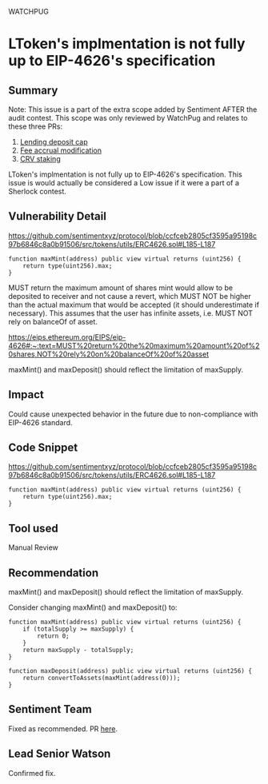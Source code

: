 WATCHPUG

# LToken's implmentation is not fully up to EIP-4626's specification

## Summary

Note: This issue is a part of the extra scope added by Sentiment AFTER the audit contest. This scope was only reviewed by WatchPug and relates to these three PRs:

1. [Lending deposit cap](https://github.com/sentimentxyz/protocol/pull/234)
2. [Fee accrual modification](https://github.com/sentimentxyz/protocol/pull/233)
3. [CRV staking](https://github.com/sentimentxyz/controller/pull/41)

LToken's implmentation is not fully up to EIP-4626's specification. This issue is would actually be considered a Low issue if it were a part of a Sherlock contest. 

## Vulnerability Detail

https://github.com/sentimentxyz/protocol/blob/ccfceb2805cf3595a95198c97b6846c8a0b91506/src/tokens/utils/ERC4626.sol#L185-L187

```solidity
function maxMint(address) public view virtual returns (uint256) {
    return type(uint256).max;
}
```

MUST return the maximum amount of shares mint would allow to be deposited to receiver and not cause a revert, which MUST NOT be higher than the actual maximum that would be accepted (it should underestimate if necessary). This assumes that the user has infinite assets, i.e. MUST NOT rely on balanceOf of asset.

https://eips.ethereum.org/EIPS/eip-4626#:~:text=MUST%20return%20the%20maximum%20amount%20of%20shares,NOT%20rely%20on%20balanceOf%20of%20asset

maxMint() and maxDeposit() should reflect the limitation of maxSupply.

## Impact

Could cause unexpected behavior in the future due to non-compliance with EIP-4626 standard. 

## Code Snippet
https://github.com/sentimentxyz/protocol/blob/ccfceb2805cf3595a95198c97b6846c8a0b91506/src/tokens/utils/ERC4626.sol#L185-L187

```solidity
function maxMint(address) public view virtual returns (uint256) {
    return type(uint256).max;
}
```

## Tool used

Manual Review

## Recommendation

maxMint() and maxDeposit() should reflect the limitation of maxSupply.

Consider changing maxMint() and maxDeposit() to:

```solidity
function maxMint(address) public view virtual returns (uint256) {
    if (totalSupply >= maxSupply) {
        return 0;
    }
    return maxSupply - totalSupply;
}
```

```solidity
function maxDeposit(address) public view virtual returns (uint256) {
    return convertToAssets(maxMint(address(0)));
}
```

## Sentiment Team
Fixed as recommended. PR [here](https://github.com/sentimentxyz/protocol/pull/235).

## Lead Senior Watson
Confirmed fix. 
